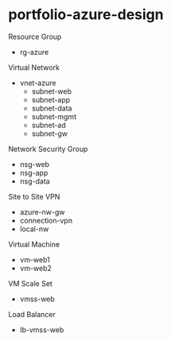 # portfolio-azure-design
Resource Group
- rg-azure  

Virtual Network 
- vnet-azure  
  - subnet-web  
  - subnet-app  
  - subnet-data  
  - subnet-mgmt  
  - subnet-ad  
  - subnet-gw  

Network Security Group  
- nsg-web  
- nsg-app  
- nsg-data  

Site to Site VPN  
- azure-nw-gw  
- connection-vpn  
- local-nw  

Virtual Machine   
- vm-web1  
- vm-web2  

VM Scale Set  
- vmss-web  

Load Balancer  
- lb-vmss-web  
